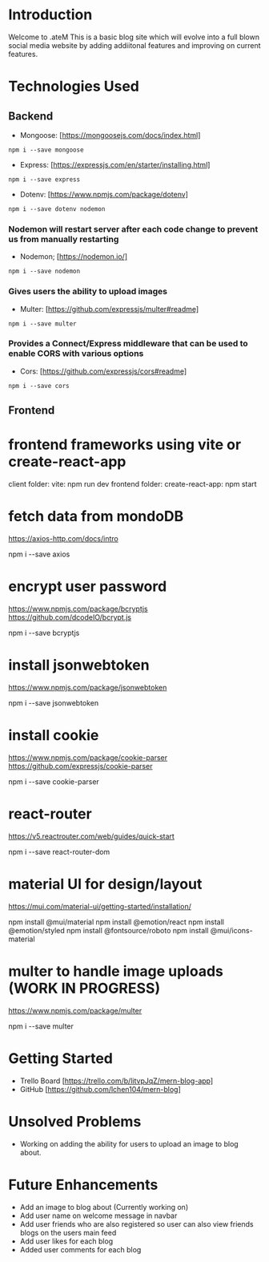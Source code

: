 # Introduction
Welcome to .ateM
This is a basic blog site which will evolve into a full blown social media website by adding addiitonal features and improving on current features.

# Technologies Used

## Backend
- Mongoose: [https://mongoosejs.com/docs/index.html]
```
npm i --save mongoose
```


- Express: [https://expressjs.com/en/starter/installing.html]
```
npm i --save express
```


- Dotenv: [https://www.npmjs.com/package/dotenv]
```
npm i --save dotenv nodemon
```


### Nodemon will restart server after each code change to prevent us from manually restarting
- Nodemon; [https://nodemon.io/]
```
npm i --save nodemon
```


### Gives users the ability to upload images
- Multer: [https://github.com/expressjs/multer#readme]
```
npm i --save multer
```


### Provides a Connect/Express middleware that can be used to enable CORS with various options
- Cors: [https://github.com/expressjs/cors#readme]
```
npm i --save cors
```


## Frontend

# frontend frameworks using vite or create-react-app
client folder: vite: npm run dev
frontend folder: create-react-app: npm start

# fetch data from mondoDB
https://axios-http.com/docs/intro

npm i --save axios

# encrypt user password
https://www.npmjs.com/package/bcryptjs
https://github.com/dcodeIO/bcrypt.js

npm i --save bcryptjs

# install jsonwebtoken
https://www.npmjs.com/package/jsonwebtoken

npm i --save jsonwebtoken

# install cookie
https://www.npmjs.com/package/cookie-parser
https://github.com/expressjs/cookie-parser

npm i --save cookie-parser

# react-router
https://v5.reactrouter.com/web/guides/quick-start

npm i --save react-router-dom

# material UI for design/layout
https://mui.com/material-ui/getting-started/installation/

npm install @mui/material 
npm install @emotion/react 
npm install @emotion/styled
npm install @fontsource/roboto
npm install @mui/icons-material

# multer to handle image uploads (WORK IN PROGRESS)
https://www.npmjs.com/package/multer

npm i --save multer


# Getting Started
- Trello Board [https://trello.com/b/litvpJqZ/mern-blog-app]
- GitHub [https://github.com/lchen104/mern-blog]

# Unsolved Problems
- Working on adding the ability for users to upload an image to blog about.

# Future Enhancements
- Add an image to blog about (Currently working on)
- Add user name on welcome message in navbar
- Add user friends who are also registered so user can also view friends blogs on the users main feed 
- Add user likes for each blog
- Added user comments for each blog